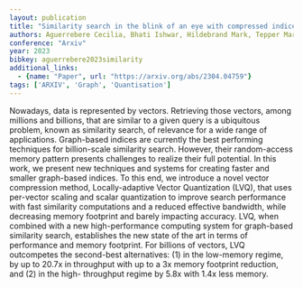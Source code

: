 ```yaml
---
layout: publication
title: "Similarity search in the blink of an eye with compressed indices"
authors: Aguerrebere Cecilia, Bhati Ishwar, Hildebrand Mark, Tepper Mariano, Willke Ted
conference: "Arxiv"
year: 2023
bibkey: aguerrebere2023similarity
additional_links:
  - {name: "Paper", url: "https://arxiv.org/abs/2304.04759"}
tags: ['ARXIV', 'Graph', 'Quantisation']
---
```

Nowadays, data is represented by vectors. Retrieving those vectors, among
millions and billions, that are similar to a given query is a ubiquitous
problem, known as similarity search, of relevance for a wide range of
applications. Graph-based indices are currently the best performing techniques
for billion-scale similarity search. However, their random-access memory pattern
presents challenges to realize their full potential. In this work, we present
new techniques and systems for creating faster and smaller graph-based indices.
To this end, we introduce a novel vector compression method, Locally-adaptive
Vector Quantization (LVQ), that uses per-vector scaling and scalar quantization
to improve search performance with fast similarity computations and a reduced
effective bandwidth, while decreasing memory footprint and barely impacting
accuracy. LVQ, when combined with a new high-performance computing system for
graph-based similarity search, establishes the new state of the art in terms of
performance and memory footprint. For billions of vectors, LVQ outcompetes the
second-best alternatives: (1) in the low-memory regime, by up to 20.7x in
throughput with up to a 3x memory footprint reduction, and (2) in the high-
throughput regime by 5.8x with 1.4x less memory.
